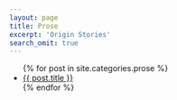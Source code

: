 ```yaml
---
layout: page
title: Prose
excerpt: 'Origin Stories'
search_omit: true
---
```




<ul class="post-list">
{% for post in site.categories.prose %}
  <li><article><a href="{{ site.url }}{{ post.url }}">{{ post.title }} </a></article></li>
{% endfor %}
</ul>
